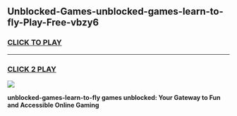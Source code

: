 
## Unblocked-Games-unblocked-games-learn-to-fly-Play-Free-vbzy6
<h3>
<a href="https://premium76.site?title=unblocked-games-learn-to-fly&ref=10A">CLICK TO PLAY</a></h3>
<hr>

<h3>
<a href="https://premium76.site?title=unblocked-games-learn-to-fly&ref=10A">CLICK 2 PLAY</a>
  
</h3>

<a href="https://premium76.site?title=unblocked-games-learn-to-fly&ref=10A"><img src="https://clearcache.store/games.png"></a>


**unblocked-games-learn-to-fly games unblocked: Your Gateway to Fun and Accessible Online Gaming**

